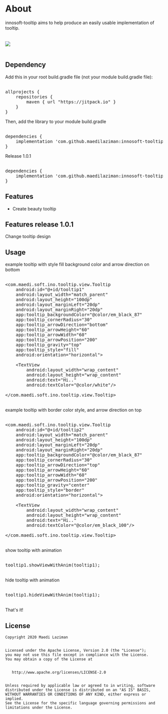 # About
innosoft-tooltip aims to help produce an easily usable implementation of tooltip.<br/>
<br/>
<br/>
[![](https://jitpack.io/v/maedilaziman/innosoft-tooltip.svg)](https://jitpack.io/#maedilaziman/innosoft-tooltip)
</br>
<br/>
<h2>Dependency</h2>
Add this in your root build.gradle file (not your module build.gradle file):
<br/>
<br/>
<pre><span class="pl-en">allprojects</span> {
	repositories {
        maven { url <span class="pl-s"><span class="pl-pds">"</span>https://jitpack.io<span class="pl-pds">"</span></span> }
    }
}</pre>
Then, add the library to your module build.gradle
<br/>
<br/>
<pre><span class="pl-en">dependencies</span> {
    implementation <span class="pl-s"><span class="pl-pds">'</span>com.github.maedilaziman:innosoft-tooltip:1.0.0<span class="pl-pds">'</span></span>
}</pre>
Release 1.0.1
</br>
</br>
<pre><span class="pl-en">dependencies</span> {
    implementation <span class="pl-s"><span class="pl-pds">'</span>com.github.maedilaziman:innosoft-tooltip:1.0.1<span class="pl-pds">'</span></span>
}</pre>
<h2>Features</h2>
<ul>
<li>Create beauty tooltip</li>
</ul>
<h2>Features release 1.0.1</h2>
Change tooltip design
<br/>
<h2>Usage</h2>
example tooltip with style fill background color and arrow direction on bottom
<br/>
<br/>
<pre>&lt;com.maedi.soft.ino.tooltip.view.Tooltip<br />    android:id="@+id/tooltip1"<br />    android:layout_width="match_parent"<br />    android:layout_height="100dp"<br />    android:layout_marginLeft="20dp"<br />    android:layout_marginRight="20dp"<br />    app:tooltip_backgroundColor="@color/em_black_87"<br />    app:tooltip_cornerRadius="30"<br />    app:tooltip_arrowDirection="bottom"<br />    app:tooltip_arrowHeight="60"<br />    app:tooltip_arrowWidth="60"<br />    app:tooltip_arrowPosition="200"<br />    app:tooltip_gravity="top"<br />    app:tooltip_style="fill"<br />    android:orientation="horizontal"&gt;<br /><br />    &lt;TextView<br />        android:layout_width="wrap_content"<br />        android:layout_height="wrap_content"<br />        android:text="Hi.."<br />        android:textColor="@color/white"/&gt;<br /><br />&lt;/com.maedi.soft.ino.tooltip.view.Tooltip&gt;</pre>
<br/>
example tooltip with border color style, and arrow direction on top
<br/>
<br/>
<pre>&lt;com.maedi.soft.ino.tooltip.view.Tooltip<br />    android:id="@+id/tooltip2"<br />    android:layout_width="match_parent"<br />    android:layout_height="100dp"<br />    android:layout_marginLeft="20dp"<br />    android:layout_marginRight="20dp"<br />    app:tooltip_backgroundColor="@color/em_black_87"<br />    app:tooltip_cornerRadius="30"<br />    app:tooltip_arrowDirection="top"<br />    app:tooltip_arrowHeight="60"<br />    app:tooltip_arrowWidth="60"<br />    app:tooltip_arrowPosition="200"<br />    app:tooltip_gravity="center"<br />    app:tooltip_style="border"<br />    android:orientation="horizontal"&gt;<br /><br />    &lt;TextView<br />        android:layout_width="wrap_content"<br />        android:layout_height="wrap_content"<br />        android:text="Hi.."<br />        android:textColor="@color/em_black_100"/&gt;<br /><br />&lt;/com.maedi.soft.ino.tooltip.view.Tooltip&gt;</pre>
<br/>
show tooltip with animation
<br/>
<br/>
<pre>tooltip1.showViewWithAnim(tooltip1);</pre>
<br/>
hide tooltip with animation
<br/>
<br/>
<pre>tooltip1.hideViewWithAnim(tooltip1);</pre>
<br/>
That's it!
<br/>
<h2>License</h2>
<pre><code>Copyright 2020 Maedi Laziman
<br/>
Licensed under the Apache License, Version 2.0 (the "License");
you may not use this file except in compliance with the License.
You may obtain a copy of the License at
<br/>
   http://www.apache.org/licenses/LICENSE-2.0
<br/>
Unless required by applicable law or agreed to in writing, software
distributed under the License is distributed on an "AS IS" BASIS,
WITHOUT WARRANTIES OR CONDITIONS OF ANY KIND, either express or implied.
See the License for the specific language governing permissions and
limitations under the License.</code></pre>
